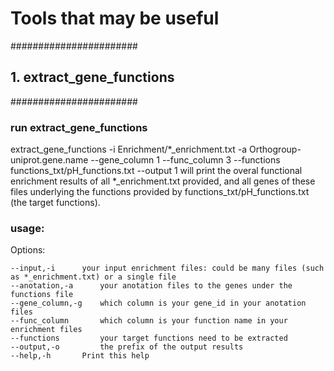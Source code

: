 Tools that may be useful 
===============  
#######################
## 1. extract_gene_functions    
#######################
### run extract_gene_functions  
extract_gene_functions -i Enrichment/\*\_enrichment.txt -a Orthogroup-uniprot.gene.name --gene_column 1 --func_column 3 --functions functions_txt/pH_functions.txt --output 1
will print the overal functional enrichment results of all \*\_enrichment.txt provided,
and all genes of these files underlying the functions provided by functions_txt/pH_functions.txt (the target functions).  

### usage:    
Options:

	--input,-i		your input enrichment files: could be many files (such as *_enrichment.txt) or a single file
	--anotation,-a 		your anotation files to the genes under the functions file
	--gene_column,-g 	which column is your gene_id in your anotation files
	--func_column 		which column is your function name in your enrichment files
	--functions 		your target functions need to be extracted
	--output,-o 		the prefix of the output results
	--help,-h 		Print this help
